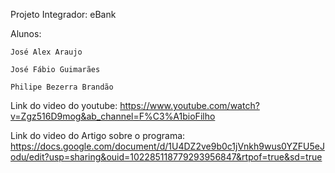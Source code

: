 Projeto Integrador: eBank

Alunos:
    
    José Alex Araujo
    
    José Fábio Guimarães
    
    Philipe Bezerra Brandão

Link do video do youtube: https://www.youtube.com/watch?v=Zgz516D9mog&ab_channel=F%C3%A1bioFilho

Link do video do Artigo sobre o programa: https://docs.google.com/document/d/1U4DZ2ve9b0c1jVnkh9wus0YZFU5eJodu/edit?usp=sharing&ouid=102285118779293956847&rtpof=true&sd=true
 
